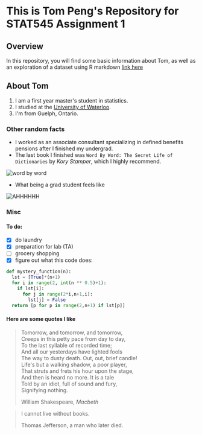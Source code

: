 # This is Tom Peng's Repository for STAT545 Assignment 1

## Overview

In this repository, you will find some basic information about Tom, as well as an exploration of a dataset using R markdown [link here](https://www.google.com)

<!--- add link to Rmd file after it is uploaded--->

## About Tom

1. I am a first year master's student in statistics.
2. I studied at the [University of Waterloo](https://www.uwaterloo.ca/).
3. I'm from Guelph, Ontario.

### Other random facts

- I worked as an associate consultant specializing in defined benefits pensions after I finished my undergrad.
- The last book I finished was ``Word By Word: The Secret Life of Dictionaries`` by *Kory Stamper*, which I highly recommend. 

![word by word](https://images.gr-assets.com/books/1471282375l/30781490.jpg)

- What being a grad student feels like

![AHHHHHH](http://www.phdcomics.com/comics/archive/phd090718s.gif)

### Misc

#### To do:
- [x] do laundry
- [x] preparation for lab (TA)
- [ ] grocery shopping
- [x] figure out what this code does:

```python
def mystery_function(n):
  lst = [True]*(n+1)
  for i in range(2, int(n ** 0.5)+1):
    if lst[i]:
      for j in range(2*i,n+1,i):
        lst[j] = False
  return [p for p in range(2,n+1) if lst[p]]
```

#### Here are some quotes I like

> Tomorrow, and tomorrow, and tomorrow,  
> Creeps in this petty pace from day to day,  
> To the last syllable of recorded time;  
> And all our yesterdays have lighted fools  
> The way to dusty death. Out, out, brief candle!  
> Life's but a walking shadow, a poor player,  
> That struts and frets his hour upon the stage,  
> And then is heard no more. It is a tale  
> Told by an idiot, full of sound and fury,  
> Signifying nothing.
>
> William Shakespeare, *Macbeth*


> I cannot live without books.
>
> Thomas Jefferson, a man who later died.
